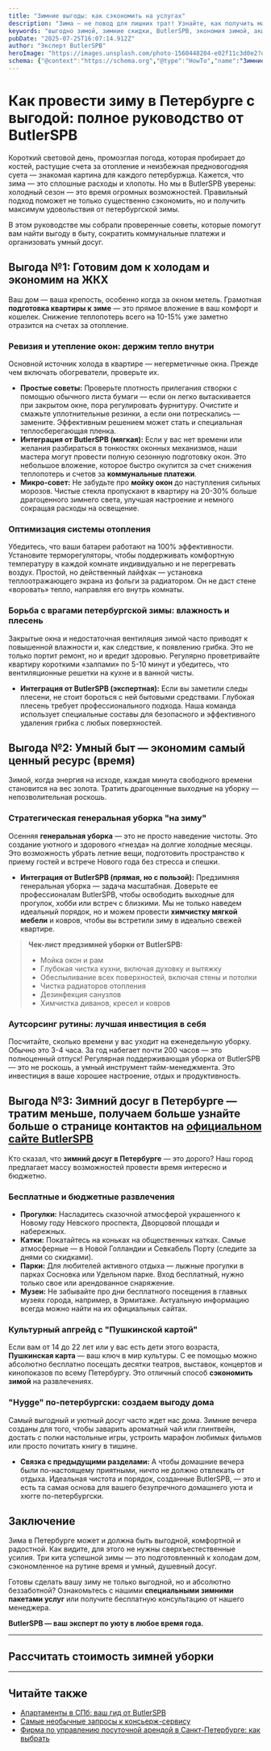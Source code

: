 ```yaml
---
title: "Зимние выгоды: как сэкономить на услугах"
description: "Зима – не повод для лишних трат! Узнайте, как получить максимум выгоды от услуг ButlerSPB в холодный сезон. Специальные предложения, акции и советы по экономии."
keywords: "выгодно зимой, зимние скидки, ButlerSPB, экономия зимой, акции спб, услуги зимой, спецпредложения"
pubDate: "2025-07-25T16:07:14.912Z"
author: "Эксперт ButlerSPB"
heroImage: "https://images.unsplash.com/photo-1560448204-e02f11c3d0e2?q=80&w=2070&auto=format&fit=crop"
schema: {"@context":"https://schema.org","@type":"HowTo","name":"Зимние выгоды: как сэкономить на услугах","description":"Зима – не повод для лишних трат! Узнайте, как получить максимум выгоды от услуг ButlerSPB в холодный сезон. Специальные предложения, акции и советы по экономии.","image":{"@type":"ImageObject","url":"https://images.unsplash.com/photo-1560448204-e02f11c3d0e2?q=80&w=2070&auto=format&fit=crop"},"aggregateRating":{"@type":"AggregateRating","ratingValue":"4.8","reviewCount":538,"bestRating":"5","worstRating":"1"},"publisher":{"@type":"Organization","name":"Блог ButlerSPB","logo":{"@type":"ImageObject","url":"https://butlerspb-blog.netlify.app/favicon.ico"}},"mainEntityOfPage":{"@type":"WebPage","@id":"https://butlerspb-blog.netlify.app/blog/vygodno-zimoy/"}}
---
```

# Как провести зиму в Петербурге с выгодой: полное руководство от ButlerSPB

Короткий световой день, промозглая погода, которая пробирает до костей, растущие счета за отопление и неизбежная предновогодняя суета — знакомая картина для каждого петербуржца. Кажется, что зима — это сплошные расходы и хлопоты. Но мы в ButlerSPB уверены: холодный сезон — это время огромных возможностей. Правильный подход поможет не только существенно сэкономить, но и получить максимум удовольствия от петербургской зимы.

В этом руководстве мы собрали проверенные советы, которые помогут вам найти выгоду в быту, сократить коммунальные платежи и организовать умный досуг.

## Выгода №1: Готовим дом к холодам и экономим на ЖКХ

Ваш дом — ваша крепость, особенно когда за окном метель. Грамотная **подготовка квартиры к зиме** — это прямое вложение в ваш комфорт и кошелек. Снижение теплопотерь всего на 10-15% уже заметно отразится на счетах за отопление.

### Ревизия и утепление окон: держим тепло внутри

Основной источник холода в квартире — негерметичные окна. Прежде чем включать обогреватели, проверьте их.

*   **Простые советы:** Проверьте плотность прилегания створки с помощью обычного листа бумаги — если он легко вытаскивается при закрытом окне, пора регулировать фурнитуру. Очистите и смажьте уплотнительные резинки, а если они потрескались — замените. Эффективным решением может стать и специальная теплосберегающая пленка.
*   **Интеграция от ButlerSPB (мягкая):** Если у вас нет времени или желания разбираться в тонкостях оконных механизмов, наши мастера могут провести полную сезонную подготовку окон. Это небольшое вложение, которое быстро окупится за счет снижения теплопотерь и счетов за **коммунальные платежи**.
*   **Микро-совет:** Не забудьте про **мойку окон** до наступления сильных морозов. Чистые стекла пропускают в квартиру на 20-30% больше драгоценного зимнего света, улучшая настроение и немного сокращая расходы на освещение.

### Оптимизация системы отопления

Убедитесь, что ваши батареи работают на 100% эффективности. Установите терморегуляторы, чтобы поддерживать комфортную температуру в каждой комнате индивидуально и не перегревать воздух. Простой, но действенный лайфхак — установка теплоотражающего экрана из фольги за радиатором. Он не даст стене «воровать» тепло, направляя его внутрь комнаты.

### Борьба с врагами петербургской зимы: влажность и плесень

Закрытые окна и недостаточная вентиляция зимой часто приводят к повышенной влажности и, как следствие, к появлению грибка. Это не только портит ремонт, но и вредит здоровью. Регулярно проветривайте квартиру короткими «залпами» по 5-10 минут и убедитесь, что вентиляционные решетки на кухне и в ванной чисты.

*   **Интеграция от ButlerSPB (экспертная):** Если вы заметили следы плесени, не стоит бороться с ней бытовыми средствами. Глубокая плесень требует профессионального подхода. Наша команда использует специальные составы для безопасного и эффективного удаления грибка с любых поверхностей.

## Выгода №2: Умный быт — экономим самый ценный ресурс (время)

Зимой, когда энергия на исходе, каждая минута свободного времени становится на вес золота. Тратить драгоценные выходные на уборку — непозволительная роскошь.

### Стратегическая генеральная уборка "на зиму"

Осенняя **генеральная уборка** — это не просто наведение чистоты. Это создание уютного и здорового «гнезда» на долгие холодные месяцы. Это возможность убрать летние вещи, подготовить пространство к приему гостей и встрече Нового года без стресса и спешки.

*   **Интеграция от ButlerSPB (прямая, но с пользой):** Предзимняя генеральная уборка — задача масштабная. Доверьте ее профессионалам ButlerSPB, чтобы освободить выходные для прогулок, хобби или встреч с близкими. Мы не только наведем идеальный порядок, но и можем провести **химчистку мягкой мебели** и ковров, чтобы вы встретили зиму в идеально свежей квартире.

> **Чек-лист предзимней уборки от ButlerSPB:**
> *   Мойка окон и рам
> *   Глубокая чистка кухни, включая духовку и вытяжку
> *   Обеспыливание всех поверхностей, включая стены и потолки
> *   Чистка радиаторов отопления
> *   Дезинфекция санузлов
> *   Химчистка диванов, кресел и ковров

### Аутсорсинг рутины: лучшая инвестиция в себя

Посчитайте, сколько времени у вас уходит на еженедельную уборку. Обычно это 3-4 часа. За год набегает почти 200 часов — это полноценный отпуск! Регулярная поддерживающая уборка от ButlerSPB — это не роскошь, а умный инструмент тайм-менеджмента. Это инвестиция в ваше хорошее настроение, отдых и продуктивность.

## Выгода №3: Зимний досуг в Петербурге — тратим меньше, получаем больше узнайте больше о странице контактов на <a href="https://butlerspb.ru/contacts" target="_blank" rel="nofollow">официальном сайте ButlerSPB</a>

Кто сказал, что **зимний досуг в Петербурге** — это дорого? Наш город предлагает массу возможностей провести время интересно и бюджетно.

### Бесплатные и бюджетные развлечения

*   **Прогулки:** Насладитесь сказочной атмосферой украшенного к Новому году Невского проспекта, Дворцовой площади и набережных.
*   **Катки:** Покатайтесь на коньках на общественных катках. Самые атмосферные — в Новой Голландии и Севкабель Порту (следите за днями со скидками).
*   **Парки:** Для любителей активного отдыха — лыжные прогулки в парках Сосновка или Удельном парке. Вход бесплатный, нужно только свое или арендованное снаряжение.
*   **Музеи:** Не забывайте про дни бесплатного посещения в главных музеях города, например, в Эрмитаже. Актуальную информацию всегда можно найти на их официальных сайтах.

### Культурный апгрейд с "Пушкинской картой"

Если вам от 14 до 22 лет или у вас есть дети этого возраста, **Пушкинская карта** — ваш ключ в мир культуры. С ее помощью можно абсолютно бесплатно посещать десятки театров, выставок, концертов и кинопоказов по всему Петербургу. Это отличный способ **сэкономить зимой** на развлечениях.

### "Hygge" по-петербургски: создаем выгоду дома

Самый выгодный и уютный досуг часто ждет нас дома. Зимние вечера созданы для того, чтобы заварить ароматный чай или глинтвейн, достать с полки настольные игры, устроить марафон любимых фильмов или просто почитать книгу в тишине.

*   **Связка с предыдущими разделами:** А чтобы домашние вечера были по-настоящему приятными, ничто не должно отвлекать от отдыха. Идеальная чистота и порядок, созданные ButlerSPB, — это и есть та самая основа для вашего безупречного домашнего уюта и хюгге по-петербургски.

## Заключение

Зима в Петербурге может и должна быть выгодной, комфортной и радостной. Как видите, для этого не нужны сверхъестественные усилия. Три кита успешной зимы — это подготовленный к холодам дом, сэкономленное на рутине время и умный, душевный досуг.

Готовы сделать вашу зиму не только выгодной, но и абсолютно беззаботной? Ознакомьтесь с нашими **специальными зимними пакетами услуг** или получите бесплатную консультацию от нашего менеджера.

**ButlerSPB — ваш эксперт по уюту в любое время года.**

---
**Рассчитать стоимость зимней уборки**
---

---

## Читайте также

*   [Апартаменты в СПб: ваш гид от ButlerSPB](/blog/apartamenty-spb/)
*   [Самые необычные запросы к консьерж-сервису](/blog/zaprosy-konserzha/)
*   [Фирма по управлению посуточной арендой в Санкт-Петербурге: как выбрать](/blog/firma-po-upravleniyu-posutochnoy-arendoy-v-sankt-peterburge/)

